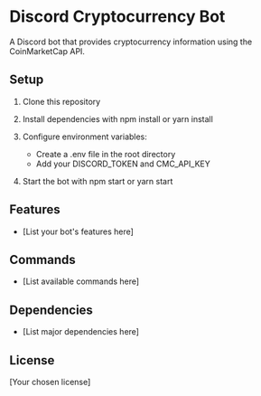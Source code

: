 # Discord Cryptocurrency Bot

A Discord bot that provides cryptocurrency information using the CoinMarketCap API.

## Setup

1. Clone this repository
2. Install dependencies with npm install or yarn install
3. Configure environment variables:
   - Create a .env file in the root directory
   - Add your DISCORD_TOKEN and CMC_API_KEY

4. Start the bot with npm start or yarn start

## Features

- [List your bot's features here]

## Commands

- [List available commands here]

## Dependencies

- [List major dependencies here]

## License

[Your chosen license]
